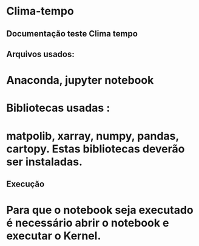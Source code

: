 # Clima-tempo



## Documentação teste Clima tempo

## Arquivos usados:

# Anaconda, jupyter notebook 


# Bibliotecas usadas :

# matpolib, xarray, numpy, pandas, cartopy. Estas bibliotecas deverão ser instaladas. 

## Execução 

# Para que o notebook seja executado é necessário abrir o notebook e executar o Kernel.

